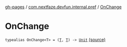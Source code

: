 [gh-pages](../index.md) / [com.nextfaze.devfun.internal.pref](index.md) / [OnChange](./-on-change.md)

# OnChange

`typealias OnChange<T> = (`[`T`](-on-change.md#T)`, `[`T`](-on-change.md#T)`) -> `[`Unit`](https://kotlinlang.org/api/latest/jvm/stdlib/kotlin/-unit/index.html) [(source)](https://github.com/NextFaze/dev-fun/tree/master/devfun-internal/src/main/java/com/nextfaze/devfun/internal/pref/SharedPreferences.kt#L11)